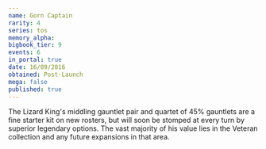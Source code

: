 ```yaml
---
name: Gorn Captain
rarity: 4
series: tos
memory_alpha:
bigbook_tier: 9
events: 6
in_portal: true
date: 16/09/2016
obtained: Post-Launch
mega: false
published: true
---
```


The Lizard King's middling gauntlet pair and quartet of 45% gauntlets are a fine starter kit on new rosters, but will soon be stomped at every turn by superior legendary options. The vast majority of his value lies in the Veteran collection and any future expansions in that area.

